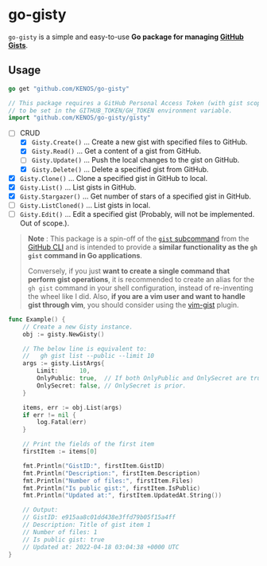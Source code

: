 # go-gisty

`go-gisty` is a simple and easy-to-use **Go package for managing [GitHub Gists](https://docs.github.com/en/get-started/writing-on-github/editing-and-sharing-content-with-gists/creating-gists#about-gists)**.

## Usage

```go
go get "github.com/KENOS/go-gisty"
```

```go
// This package requires a GitHub Personal Access Token (with gist scope)
// to be set in the GITHUB_TOKEN/GH_TOKEN environment variable.
import "github.com/KENOS/go-gisty/gisty"
```

- [ ] CRUD
  - [x] `Gisty.Create()` ... Create a new gist with specified files to GitHub.
  - [x] `Gisty.Read()` ... Get a content of a gist from GitHub.
  - [ ] `Gisty.Update()` ... Push the local changes to the gist on GitHub.
  - [x] `Gisty.Delete()` ... Delete a specified gist from GitHub.
- [x] `Gisty.Clone()` ... Clone a specified gist in GitHub to local.
- [x] `Gisty.List()` ... List gists in GitHub.
- [x] `Gisty.Stargazer()` ... Get number of stars of a specified gist in GitHub.
- [ ] `Gisty.ListCloned()` ... List gists in local.
- [ ] `Gisty.Edit()` ... Edit a specified gist (Probably, will not be implemented. Out of scope.).

> __Note__ : This package is a spin-off of the [`gist` subcommand](https://github.com/cli/cli/tree/trunk/pkg/cmd/gist) from the [GitHub CLI](https://docs.github.com/en/github-cli/github-cli/about-github-cli) and is intended to provide a **similar functionality as the `gh gist` command in Go applications**.
>
> Conversely, if you just **want to create a single command that perform gist operations**, it is recommended to create an alias for the `gh gist` command in your shell configuration, instead of re-inventing the wheel like I did. Also, **if you are a vim user and want to handle gist through vim**, you should consider using the [vim-gist](https://github.com/mattn/vim-gist) plugin.

```go
func Example() {
    // Create a new Gisty instance.
    obj := gisty.NewGisty()

    // The below line is equivalent to:
    //   gh gist list --public --limit 10
    args := gisty.ListArgs{
        Limit:      10,
        OnlyPublic: true,  // If both OnlyPublic and OnlySecret are true,
        OnlySecret: false, // OnlySecret is prior.
    }

    items, err := obj.List(args)
    if err != nil {
        log.Fatal(err)
    }

    // Print the fields of the first item
    firstItem := items[0]

    fmt.Println("GistID:", firstItem.GistID)
    fmt.Println("Description:", firstItem.Description)
    fmt.Println("Number of files:", firstItem.Files)
    fmt.Println("Is public gist:", firstItem.IsPublic)
    fmt.Println("Updated at:", firstItem.UpdatedAt.String())

    // Output:
    // GistID: e915aa8c01dd438e3ffd79b05f15a4ff
    // Description: Title of gist item 1
    // Number of files: 1
    // Is public gist: true
    // Updated at: 2022-04-18 03:04:38 +0000 UTC
}
```

